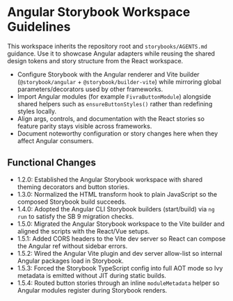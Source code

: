 # Angular Storybook Workspace Guidelines

This workspace inherits the repository root and `storybooks/AGENTS.md` guidance. Use it to showcase Angular adapters while reusing the shared design tokens and story structure from the React workspace.

- Configure Storybook with the Angular renderer and Vite builder (`@storybook/angular` + `@storybook/builder-vite`) while mirroring global parameters/decorators used by other frameworks.
- Import Angular modules (for example `FivraButtonModule`) alongside shared helpers such as `ensureButtonStyles()` rather than redefining styles locally.
- Align args, controls, and documentation with the React stories so feature parity stays visible across frameworks.
- Document noteworthy configuration or story changes here when they affect Angular consumers.

## Functional Changes
- 1.2.0: Established the Angular Storybook workspace with shared theming decorators and button stories.
- 1.3.0: Normalized the HTML transform hook to plain JavaScript so the composed Storybook build succeeds.
- 1.4.0: Adopted the Angular CLI Storybook builders (start/build) via `ng run` to satisfy the SB 9 migration checks.
- 1.5.0: Migrated the Angular Storybook workspace to the Vite builder and aligned the scripts with the React/Vue setups.
- 1.5.1: Added CORS headers to the Vite dev server so React can compose the Angular ref without sidebar errors.
- 1.5.2: Wired the Angular Vite plugin and dev server allow-list so internal Angular packages load in Storybook.
- 1.5.3: Forced the Storybook TypeScript config into full AOT mode so Ivy metadata is emitted without JIT during static builds.
- 1.5.4: Routed button stories through an inline `moduleMetadata` helper so Angular modules register during Storybook renders.
